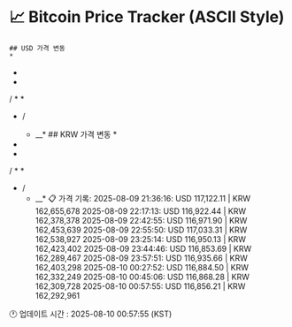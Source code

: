 # 📈 Bitcoin Price Tracker (ASCII Style)
    ## USD 가격 변동 
    *         
          
          
   *      
  *       
 /  * *   
 *   /    
     * __*
    ## KRW 가격 변동
    *         
          
          
   *      
  *       
 /  * *   
 *   /    
     * __*
    📋 가격 기록:
    2025-08-09 21:36:16: USD 117,122.11 | KRW 162,655,678
2025-08-09 22:17:13: USD 116,922.44 | KRW 162,378,378
2025-08-09 22:42:55: USD 116,971.90 | KRW 162,453,639
2025-08-09 22:55:50: USD 117,033.31 | KRW 162,538,927
2025-08-09 23:25:14: USD 116,950.13 | KRW 162,423,402
2025-08-09 23:44:46: USD 116,853.69 | KRW 162,289,467
2025-08-09 23:57:51: USD 116,935.66 | KRW 162,403,298
2025-08-10 00:27:52: USD 116,884.50 | KRW 162,332,249
2025-08-10 00:45:06: USD 116,868.28 | KRW 162,309,728
2025-08-10 00:57:55: USD 116,856.21 | KRW 162,292,961
    
🕐 업데이트 시간 : 2025-08-10 00:57:55 (KST)
